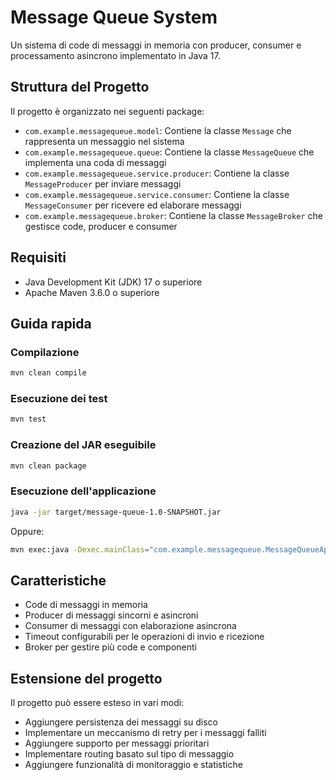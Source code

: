 # Message Queue System

Un sistema di code di messaggi in memoria con producer, consumer e processamento asincrono implementato in Java 17.

## Struttura del Progetto

Il progetto è organizzato nei seguenti package:

- `com.example.messagequeue.model`: Contiene la classe `Message` che rappresenta un messaggio nel sistema
- `com.example.messagequeue.queue`: Contiene la classe `MessageQueue` che implementa una coda di messaggi
- `com.example.messagequeue.service.producer`: Contiene la classe `MessageProducer` per inviare messaggi
- `com.example.messagequeue.service.consumer`: Contiene la classe `MessageConsumer` per ricevere ed elaborare messaggi
- `com.example.messagequeue.broker`: Contiene la classe `MessageBroker` che gestisce code, producer e consumer

## Requisiti

- Java Development Kit (JDK) 17 o superiore
- Apache Maven 3.6.0 o superiore

## Guida rapida

### Compilazione

```bash
mvn clean compile
```

### Esecuzione dei test

```bash
mvn test
```

### Creazione del JAR eseguibile

```bash
mvn clean package
```

### Esecuzione dell'applicazione

```bash
java -jar target/message-queue-1.0-SNAPSHOT.jar
```

Oppure:

```bash
mvn exec:java -Dexec.mainClass="com.example.messagequeue.MessageQueueApplication"
```

## Caratteristiche

- Code di messaggi in memoria
- Producer di messaggi sincorni e asincroni
- Consumer di messaggi con elaborazione asincrona
- Timeout configurabili per le operazioni di invio e ricezione
- Broker per gestire più code e componenti

## Estensione del progetto

Il progetto può essere esteso in vari modi:

- Aggiungere persistenza dei messaggi su disco
- Implementare un meccanismo di retry per i messaggi falliti
- Aggiungere supporto per messaggi prioritari
- Implementare routing basato sul tipo di messaggio
- Aggiungere funzionalità di monitoraggio e statistiche